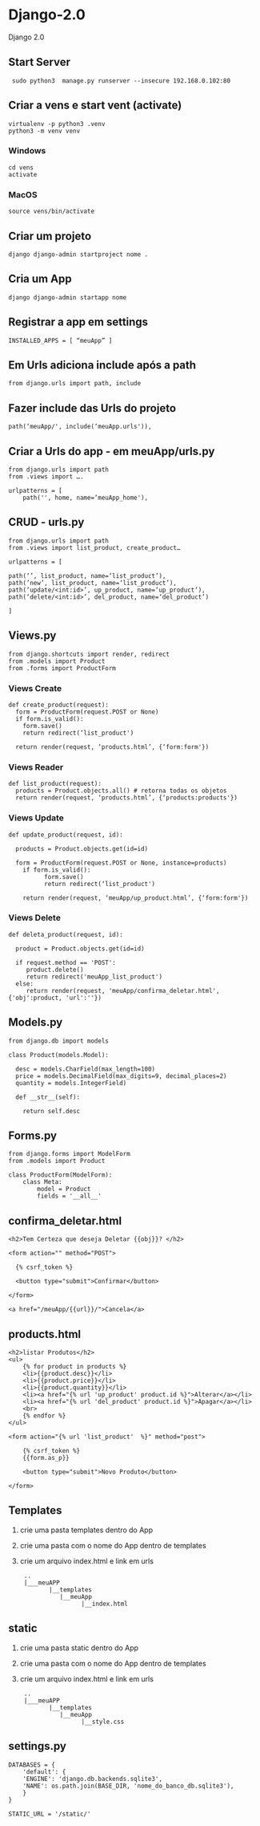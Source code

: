 # Django-2.0

Django 2.0

##  Start Server

     sudo python3  manage.py runserver --insecure 192.168.0.102:80

##  Criar a vens e start vent (activate)

    virtualenv -p python3 .venv
    python3 -m venv venv
    
### Windows

    cd vens
    activate

### MacOS

    source vens/bin/activate

## Criar um projeto

    django django-admin startproject nome .

## Cria um App

    django django-admin startapp nome

##  Registrar a app em settings

    INSTALLED_APPS = [ “meuApp” ]

##  Em Urls adiciona include após a path

    from django.urls import path, include

##  Fazer include das Urls do projeto

    path(‘meuApp/', include(‘meuApp.urls')),

## Criar a Urls do app - em meuApp/urls.py

    from django.urls import path
    from .views import ….

    urlpatterns = [
        path('', home, name=‘meuApp_home'),

## CRUD - urls.py

    from django.urls import path
    from .views import list_product, create_product…

    urlpatterns = [

    path(‘’, list_product, name=‘list_product’),
    path(’new’, list_product, name=‘list_product’),
    path(‘update/<int:id>’, up_product, name=‘up_product’),
    path(‘delete/<int:id>’, del_product, name=‘del_product’)

    ]

## Views.py

    from django.shortcuts import render, redirect
    from .models import Product
    from .forms import ProductForm

###  Views Create

    def create_product(request):
      form = ProductForm(request.POST or None)
      if form.is_valid():
        form.save()
        return redirect(‘list_product')

      return render(request, ‘products.html’, {‘form:form'})


### Views Reader

    def list_product(request):
      products = Product.objects.all() # retorna todas os objetos
      return render(request, ‘products.html’, {‘products:products'})
	
### Views Update

    def update_product(request, id):

      products = Product.objects.get(id=id)

      form = ProductForm(request.POST or None, instance=products)
        if form.is_valid():
              form.save()
              return redirect(‘list_product')

        return render(request, ‘meuApp/up_product.html’, {‘form:form'})

### Views Delete

    def deleta_product(request, id):

      product = Product.objects.get(id=id)

      if request.method == 'POST':
         product.delete()
         return redirect('meuApp_list_product')
      else:
         return render(request, 'meuApp/confirma_deletar.html', {'obj':product, 'url':''})


## Models.py

    from django.db import models

    class Product(models.Model):
    
      desc = models.CharField(max_length=100)
      price = models.DecimalField(max_digits=9, decimal_places=2)
      quantity = models.IntegerField)

      def __str__(self):

        return self.desc

## Forms.py

    from django.forms import ModelForm
    from .models import Product

    class ProductForm(ModelForm):
        class Meta:
            model = Product
            fields = '__all__'
          
## confirma_deletar.html

    <h2>Tem Certeza que deseja Deletar {{obj}}? </h2>

    <form action="" method="POST">

      {% csrf_token %}

      <button type="submit">Confirmar</button>

    </form>

    <a href="/meuApp/{{url}}/">Cancela</a>
    
 ## products.html
 
	<h2>listar Produtos</h2>
	<ul>
		{% for product in products %}
		<li>{{product.desc}}</li>
		<li>{{product.price}}</li>
		<li>{{product.quantity}}</li>
		<li><a href="{% url 'up_product' product.id %}">Alterar</a></li>
		<li><a href="{% url 'del_product' product.id %}">Apagar</a></li>
		<br>
		{% endfor %}
	</ul>

	<form action="{% url 'list_product'  %}" method="post">

		{% csrf_token %}
		{{form.as_p}}

		<button type="submit">Novo Produto</button>

	</form>
	
## Templates

1) crie uma pasta templates dentro do App
2) crie uma pasta com o nome do App dentro de templates
3) crie um arquivo index.html e link em urls

		..
		|___meuAPP
		       |__templates
			      |__meuApp
			            |__index.html	
	   
## static

1) crie uma pasta static dentro do App
2) crie uma pasta com o nome do App dentro de templates
3) crie um arquivo index.html e link em urls

		..
		|___meuAPP
		       |__templates
			      |__meuApp
			            |__style.css		
	     
## settings.py
	
	DATABASES = {
	    'default': {
		'ENGINE': 'django.db.backends.sqlite3',
		'NAME': os.path.join(BASE_DIR, 'nome_do_banco_db.sqlite3'),
	    }
	}

	STATIC_URL = '/static/'
	

